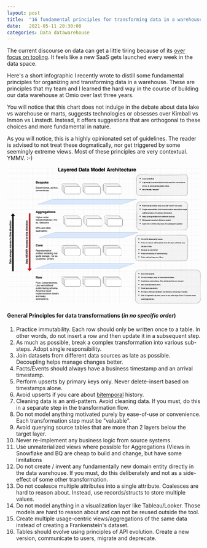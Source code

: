 ```yaml
---
layout: post
title:  "16 fundamental principles for transforming data in a warehouse"
date:   2021-05-11 20:30:00
categories: Data datawarehouse 
---
```


The current discourse on data can get a little tiring because of its [over focus on tooling](https://twitter.com/rahulj51/status/1254447785170042882). It feels like a new SaaS gets launched every week in the data space.

Here's a short infographic I recently wrote to distill some fundamental principles for organizing and transforming data in a warehouse. These are principles that my team and I learned the hard way in the course of building our data warehouse at Omio over last three years.

You will notice that this chart does not indulge in the debate about data lake vs warehouse or marts, suggests technologies or obsesses over Kimball vs Inmon vs Linstedt. Instead, it offers suggestions that are orthogonal to these choices and more fundamental in nature. 

As you will notice, this is a highly opinionated set of guidelines. The reader is advised to not treat these dogmatically, nor get triggered by some seemingly extreme views. Most of these principles are very contextual. YMMV. :-)

![/assets/data-modeling/data-model-arch.png](/assets/data-modeling/data-model-arch.png)   

#### General Principles for data transformations (*in no specific order*)

1. Practice immutability. Each row should only be written once to a table. In other words, do not insert a row and then update it in a subsequent step. 
1. As much as possible, break a complex transformation into various sub-steps. Adopt single responsibility.
1. Join datasets from different data sources as late as possible. Decoupling helps manage changes better.
1. Facts/Events should always have a business timestamp and an arrival timestamp.
1. Perform upserts by primary keys only. Never delete-insert based on timestamps alone.
1. Avoid upserts if you care about [bitemporal](https://martinfowler.com/articles/bitemporal-history.html) history. 
1. Cleaning data is an anti-pattern. Avoid cleaning data. If you must, do this in a separate step in the transformation flow.
1. Do not model anything motivated purely by ease-of-use or convenience. Each transformation step must be "valuable".
1. Avoid querying source tables that are more than 2 layers below the target layer.
1. Never re-implement any business logic from source systems. 
1. Use unmaterialized views where possible for Aggregations (Views in Snowflake and BQ are cheap to build and change, but have some limitations
1. Do not create / invent any fundamentally new domain entity directly in the data warehouse. If you must, do this deliberately and not as a side-effect of some other transformation.
1. Do not coalesce multiple attributes into a single attribute. Coalesces are hard to reason about. Instead, use records/structs to store multiple values.
1. Do not model anything in a visualization layer like Tableau/Looker. Those models are hard to reason about and can not be reused outside the tool.
1. Create multiple usage-centric views/aggregations of the same data instead of creating a Frankenstein's dataset. 
1. Tables should evolve using principles of API evolution. Create a new version, communicate to users, migrate and deprecate.

